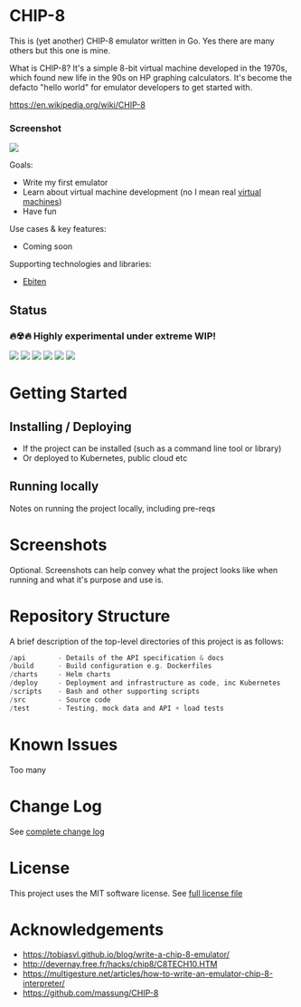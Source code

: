 # CHIP-8

This is (yet another) CHIP-8 emulator written in Go. Yes there are many others but this one is mine.

What is CHIP-8? It's a simple 8-bit virtual machine developed in the 1970s, which found new life in the 90s on HP graphing calculators. It's become the defacto "hello world" for emulator developers to get started with.

https://en.wikipedia.org/wiki/CHIP-8

### Screenshot

![](https://user-images.githubusercontent.com/14982936/120939826-ccd7d380-c711-11eb-93d9-69beb5eedb44.png)

Goals:

- Write my first emulator
- Learn about virtual machine development (no I mean real [virtual machines](https://wiki.c2.com/?VirtualMachine#:~:text=A%20virtual%20machine%20is%20a,instructions%20for%20a%20specialized%20VirtualMachine.))
- Have fun

Use cases & key features:

- Coming soon

Supporting technologies and libraries:

- [Ebiten](https://github.com/hajimehoshi/ebiten) 

## Status

### 🔥☢🔥 Highly experimental under extreme WIP!

![](https://img.shields.io/github/license/benc-uk/chip-8)
![](https://img.shields.io/github/last-commit/benc-uk/chip-8)
![](https://img.shields.io/github/release/benc-uk/chip-8)
![](https://img.shields.io/github/checks-status/benc-uk/chip-8/main)
![](https://img.shields.io/github/workflow/status/benc-uk/chip-8/CI%20Build?label=ci-build)
![](https://img.shields.io/github/workflow/status/benc-uk/chip-8/Release%20Binaries?label=release)


# Getting Started

## Installing / Deploying

- If the project can be installed (such as a command line tool or library)
- Or deployed to Kubernetes, public cloud etc

## Running locally

Notes on running the project locally, including pre-reqs

# Screenshots

Optional. Screenshots can help convey what the project looks like when running and what it's purpose and use is.


# Repository Structure

A brief description of the top-level directories of this project is as follows:

```c
/api        - Details of the API specification & docs
/build      - Build configuration e.g. Dockerfiles
/charts     - Helm charts
/deploy     - Deployment and infrastructure as code, inc Kubernetes
/scripts    - Bash and other supporting scripts
/src        - Source code
/test       - Testing, mock data and API + load tests
```

# Known Issues

Too many

# Change Log

See [complete change log](./CHANGELOG.md)

# License

This project uses the MIT software license. See [full license file](./LICENSE)

# Acknowledgements

- https://tobiasvl.github.io/blog/write-a-chip-8-emulator/
- http://devernay.free.fr/hacks/chip8/C8TECH10.HTM
- https://multigesture.net/articles/how-to-write-an-emulator-chip-8-interpreter/
- https://github.com/massung/CHIP-8